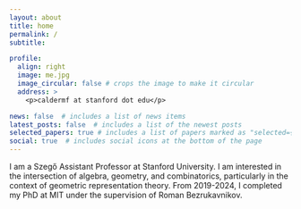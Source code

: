 ```yaml
---
layout: about
title: home
permalink: /
subtitle:

profile:
  align: right
  image: me.jpg
  image_circular: false # crops the image to make it circular
  address: >
    <p>caldermf at stanford dot edu</p>

news: false  # includes a list of news items
latest_posts: false  # includes a list of the newest posts
selected_papers: true # includes a list of papers marked as "selected={true}"
social: true  # includes social icons at the bottom of the page
---
```


I am a Szeg&#337; Assistant Professor at Stanford University. I am interested in the intersection of algebra, geometry, and combinatorics, particularly in the context of geometric representation theory. From 2019-2024, I completed my PhD at MIT under the supervision of Roman Bezrukavnikov.